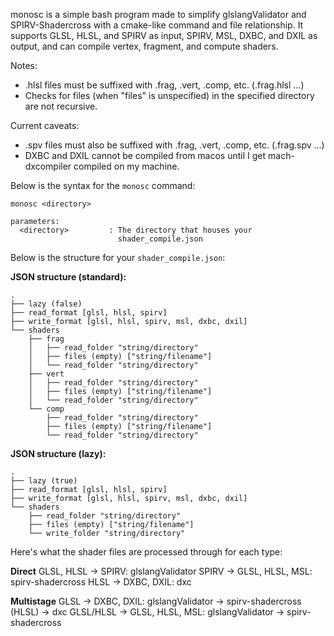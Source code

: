 monosc is a simple bash program made to simplify glslangValidator and SPIRV-Shadercross with a cmake-like command and file relationship. It supports GLSL, HLSL, and SPIRV as input, SPIRV, MSL, DXBC, and DXIL as output, and can compile vertex, fragment, and compute shaders.

Notes:
* .hlsl files must be suffixed with .frag, .vert, .comp, etc. (.frag.hlsl ...)
* Checks for files (when "files" is unspecified) in the specified directory are not recursive.

Current caveats:
* .spv files must also be suffixed with .frag, .vert, .comp, etc. (.frag.spv ...)
* DXBC and DXIL cannot be compiled from macos until I get mach-dxcompiler compiled on my machine.


Below is the syntax for the `monosc` command:
````
monosc <directory>

parameters:
  <directory>         : The directory that houses your
                        shader_compile.json
````

Below is the structure for your `shader_compile.json`:

**JSON structure (standard):**
````
.
├── lazy (false)
├── read_format [glsl, hlsl, spirv]
├── write_format [glsl, hlsl, spirv, msl, dxbc, dxil]
└── shaders
    ├── frag
    │   ├── read_folder "string/directory"
    │   ├── files (empty) ["string/filename"]
    │   └── read_folder "string/directory"
    ├── vert
    │   ├── read_folder "string/directory"
    │   ├── files (empty) ["string/filename"]
    │   └── read_folder "string/directory"
    └── comp
        ├── read_folder "string/directory"
        ├── files (empty) ["string/filename"]
        └── read_folder "string/directory"
````

**JSON structure (lazy):**
````
.
├── lazy (true)
├── read_format [glsl, hlsl, spirv]
├── write_format [glsl, hlsl, spirv, msl, dxbc, dxil]
└── shaders
    ├── read_folder "string/directory"
    ├── files (empty) ["string/filename"]
    └── write_folder "string/directory"
````


Here's what the shader files are processed through for each type:

**Direct**
GLSL, HLSL -> SPIRV: glslangValidator
SPIRV -> GLSL, HLSL, MSL: spirv-shadercross
HLSL -> DXBC, DXIL: dxc

**Multistage**
GLSL -> DXBC, DXIL: glslangValidator -> spirv-shadercross (HLSL) -> dxc
GLSL/HLSL -> GLSL, HLSL, MSL: glslangValidator -> spirv-shadercross
